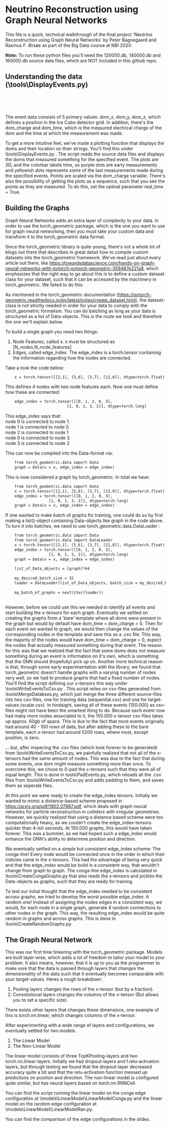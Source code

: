 
<h1><strong>Neutrino Reconstruction using Graph Neural Networks</strong></h1>
<p>This file is a quick, technical walkthrough of the final project 'Neutrino Reconstruction using Graph Neural Networks' by Peter Bagnegaard and Rasmus F. &Oslash;rs&oslash;e as part of the Big Data course at NBI 2020.</p>
<p><strong>Note:</strong> To run these python files you'll need the 120000.db, 140000.db and 160000.db source data files, which are NOT included in this github repo.</p>
<h2>Understanding the data (\tools\DisplayEvents.py)</h2>
<p>&nbsp;</p>
<p>&nbsp;</p>

The event data consists of 5 primary values: dom_x, dom_y, dom_z, which defines a position in the Ice Cube detector grid. In addition, there's the dom_charge and dom_time, which is the measured electrical charge of the dom and the time at which the measurement was made.

To get a more intuitive feel, we've made a plotting function that displays the doms and their location on their strings. You'll find this under \tools\DisplayEvents.py . The script reads the source data files and displays the doms that measured something for the specified event. The plots are 3D, and the colorbar labels time, so purple dots are early measurements and yellowish dots represents some of the last measurements made during the specified events. Points are scaled via the dom_charge variable. There's also the possibility of getting the plots as a sequence, such that you see the points as they are measured. To do this, set the optinal parameter real_time = True.

<h2>Building the Graphs</h2>

Graph Neural Networks adds an extra layer of complexity to your data. In order to use the torch_geometric package, which is the one you want to use for graph neural networking, then you must take your custom data and transform it to the torch_geometric data format. 

Since the torch_geometric library is quite young, there's not a whole lot of blogs out there that describes in great detail how to compile custom datasets into the torch_geometric framework.  We've read just about every article out there, like https://towardsdatascience.com/hands-on-graph-neural-networks-with-pytorch-pytorch-geometric-359487e221a8, which emphasizes that
the right way to go about this is to define a custom dataset class for your dataset, such that it can be accessed by the machinery in torch_geometric. We failed to do this. 

As mentioned in the torch_geometric documentation (https://pytorch-geometric.readthedocs.io/en/latest/notes/create_dataset.html), the dataset-class is not strictly needed in order for your data to comply with the torch_geometric formalism. You can do batching as long as your data is structured as a list of Data-objects. This is the route we took and therefore the one we'll explain below.

To build a single graph you need two things: 
1) Node Features, called x. x must be structured as [N_nodes,N_node_features]
2) Edges, called edge_index. The edge_index is a torch.tensor containing the information regarding how the nodes are connected.  

Take a look the code below:
```html
    x = torch.tensor([[2,1], [5,6], [3,7], [12,0]], dtype=torch.float)
``` 
This defines 4 nodes with two node features each. Now one must define how these are connected:
```html
    edge_index = torch.tensor([[0, 1, 2, 0, 3],
                           [1, 0, 1, 3, 2]], dtype=torch.long)
``` 
<p>This edge_index says that: <br />node 0 is connected to node 1.<br />node 1 is connected to node 0.<br />node 2 is connected to node 1<br />node 0 is connected to node 3<br />node 3 is connected to node 2</p>

This can now be compiled into the Data-format via:
```html
    from torch_geometric.data import Data
    graph = Data(x = x, edge_index = edge_index)
``` 
This is now considered a graph by torch_geometric. In total we have:
```html
    from torch_geometric.data import Data
    x = torch.tensor([[2,1], [5,6], [3,7], [12,0]], dtype=torch.float)
    edge_index = torch.tensor([[0, 1, 2, 0, 3],
                   [1, 0, 1, 3, 2]], dtype=torch.long)
    graph = Data(x = x, edge_index = edge_index)
```
If one wanted to make batch of graphs for training, one could do so by first making a list()-object containing Data-objects like graph in the code above. To turn it into batches, we need to use torch_geometric.data.DataLoader :

```html
    from torch_geometric.data import Data
    from torch_geometric.data import DataLoader
    x = torch.tensor([[2,1], [5,6], [3,7], [12,0]], dtype=torch.float)
    edge_index = torch.tensor([[0, 1, 2, 0, 3],
                   [1, 0, 1, 3, 2]], dtype=torch.long)
    graph = Data(x = x, edge_index = edge_index)
    
    list_of_Data_objects = [graph]*64                                               # Repeats graph 64 times in list
    
    my_desired_batch_size = 32                                                      # you got this
    loader = DataLoader(list_of_Data_objects, batch_size = my_desired_batch_size)   # Reads your graphs into DataLoader-format
    
    my_batch_of_graphs = next(iter(loader))                                         # Accesses the next batch in the DataLoader
    
```

However, before we could use this we needed to identify all events and start building the x-tensors for each graph. Eventually we settled on creating the graphs from a 'bare' template where all doms were present in the graph but would by default have dom_time = dom_charge = 0. Then for each event we wanted to graph, we would then change the values of the corresponding nodes in the template and save this as a .csv file. This way, the majority of the nodes would have dom_time = dom_charge = 0, expect the nodes that actually measured something during that event. The reason for this was that we realized that the fact that some doms does not measure something during an event is information on it's own, which is something that the GNN should (hopefully) pick up on. Another more technical reason is that, through some early experimentation with the library, we found that torch_geometric doesn't handle graphs with a varying number of nodes very well, so we had to produce graphs that had a fixed number of nodes. You'll find the script defining our x-tensors this way under \tools\WriteEventsToCsv.py . This script relies on csv-files generated from \tools\MergeDatabses.py, which just merge the three different source-files into two csv-files, one for training data (sequential.csv) and one for target-values (scalar.csv). In hindsight, saving all of these events (150.000) as csv-files might not have been the smartest thing to do. Because each event now had many more nodes associated to it, the 150.000 x-tensor csv-files takes up approx. 60gb of space. This is due to the fact that most events originally had around 40 - 100 rows of data, but after adding these to the bare template, each x-tensor had around 5200 rows, where most, except position, is zero. 

....but, after inspecing the .csv files (which took forever to be generated) from \tools\WriteEventsToCsv.py, we painfully realized that not all of the x-tensors had the same amount of nodes. This was due to the fact that during some events, one dom might measure something more than once. To overcome this, we chose to 0-pad the x-tensors such that they were all of equal length. This is done in tools\PadEvents.py, which reloads all the .csv files from \tools\WriteEventsToCsv.py and adds padding to them, and saves them as seperate files. 

At this point we were ready to create the edge_index tensors. Initially we wanted to mimic a distance-based scheme proposed in https://arxiv.org/pdf/1902.07987.pdf, which deals with graph neural networks for particle reconstruction in colliders with irregular geometries. However, we quickly realized that using a distance based scheme were too computationally heavy, as we couldn't create the edge_index-tensors quicker than 4-ish seconds. At 150.000 graphs, this would have taken forever. This was a bummer, as we had hoped such a edge_index would enhance the GNN's ability to determine position and direction. 

We eventually settled on a simple but consistent edge_index scheme: The conga-line! Every node would be connected once in the order in which their indicies came in the x-tensors. This had the advantage of being very quick and that the edge_index would be build in a consistent way, that wouldn't change from graph to graph. The conga-line edge_index is calculated in \tools\CreateCongaGraphs.py that also reads the x-tensors and pickles the Data-objects as graphs, such that they are ready for training.

To test our initial thought that the edge_index needed to be consistent across graphs, we tried to develop the worst possible edge_index: A random one! Instead of assigning the nodes edges in a consistent way, we would, for each node in a single graph, generate 4 random connections to other nodes in the graph. This way, the resulting edge_index would be quite random in graphs and across graphs. This is done in \tools\CreateRandomGraphs.py.

<h2>The Graph Neural Network</h2>

This was our first time tinkering with the torch_geometric package. Models are built layer-wise, which adds a lot of freedom to tailor your model to your problem. It also means, however, that it is up to you as the programmer to make sure that the data is passed through layers that changes the dimensionality of the data such that it eventually becomes comparable with your target-values. Heres a rough breakdown:
1) Pooling layers changes the rows of the x-tensor (but by a fraction). 
2) Convolutional layers changes the columns of the x-tensor (But allows you to set a specific size).

There exists other layers that changes these dimensions, one example of this is torch.nn.linear, which changes columns of the x-tensor.

After experimenting with a wide range of layers and configurations, we eventually settled for two models. 

1) The Linear Model
2) The Non-Linear Model

The linear model consists of three TopKPooling-layers and two torch.nn.linear-layers. Initially we had dropout-layers and f.relu-activation layers, but through testing we found that the dropout-layer decreased accuracy quite a bit and that the relu-activation function messed up predictions on position and direction. The non-linear model is configured quite similar, but has neural layers based on torch.nn.RNNCell. 

You can find the script running the linear model on the conga edge configuration at \models\LinearModel\LinearModelConga.py and the linear model on the random edge configuration at \models\LinearModel\LinearModelRan.py.

You can find the comparison of the edge configurations in the slides.












